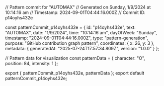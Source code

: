 // Pattern commit for "AUTOMAX"
// Generated on Sunday, 1/9/2024 at 10:14:16 am
// Timestamp: 2024-09-01T04:44:16.000Z
// Commit ID: p14oyhs432e

const patternCommit_p14oyhs432e = {
  id: "p14oyhs432e",
  text: "AUTOMAX",
  date: "1/9/2024",
  time: "10:14:16 am",
  dayOfWeek: "Sunday",
  timestamp: "2024-09-01T04:44:16.000Z",
  type: "pattern-generation",
  purpose: "GitHub contribution graph pattern",
  coordinates: {
    x: 26,
    y: 3
  },
  metadata: {
    generatedAt: "2025-07-24T17:57:34.809Z",
    version: "1.0.0"
  }
};

// Pattern data for visualization
const patternData = {
  character: "O",
  position: 84,
  intensity: 1
};

export { patternCommit_p14oyhs432e, patternData };
export default patternCommit_p14oyhs432e;
